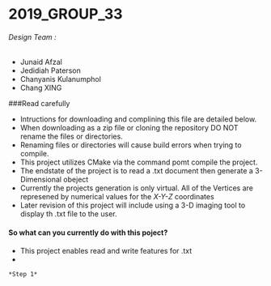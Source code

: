 # 2019_GROUP_33
 
###### Design Team :
 
  * Junaid Afzal
  * Jedidiah Paterson
  * Chanyanis Kulanumphol
  * Chang XING

###Read carefully
 
   * Intructions for downloading and complining this file are detailed below.
   * When downloading as a zip file or cloning the repository DO NOT rename the files or directories.
   * Renaming files or directories will cause build errors when trying to compile.
   * This project utilizes CMake via the command pomt compile the project.
   * The endstate of the project is to read a .txt document then generate a 3-Dimensional obeject
   * Currently the projects generation is only virtual. All of the Vertices are represened by numerical values for the *X-Y-Z* coordinates
   * Later revision of this project will include using a 3-D imaging tool to display th .txt file to the user.
   
#### So what can you currently do with this poject?
   * This project enables read and write features for .txt
   * 
    
    
    *Step 1* 
   
